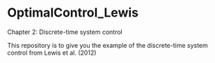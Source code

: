 # OptimalControl_Lewis
Chapter 2: Discrete-time system control

This repository is to give you the example of the discrete-time system control from Lewis et al. (2012)
